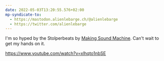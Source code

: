 ```yaml
---
date: 2022-05-03T13:20:55.576+02:00
mp-syndicate-to:
  - https://mastodon.alienlebarge.ch/@alienlebarge
  - https://twitter.com/alienlebarge
---
```

I'm so hyped by the Stolperbeats by [Making Sound Machine](https://makingsoundmachines.com/). Can't wait to get my hands on it.

https://www.youtube.com/watch?v=xlhqto1nbSE

